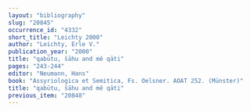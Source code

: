 ```yaml
---
layout: "bibliography"
slug: "20845"
occurrence_id: "4332"
short_title: "Leichty 2000"
author: "Leichty, Erle V."
publication_year: "2000"
title: "qabūtu, šāhu and mê qāti"
pages: "243-244"
editor: "Neumann, Hans"
book: "Assyriologica et Semitica, Fs. Oelsner. AOAT 252. (Münster)"
title: "qabūtu, šāhu and mê qāti"
previous_item: "20848"
---
```

